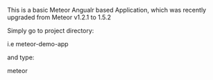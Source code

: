 This is a basic Meteor Angualr based Application, which was recently upgraded from Meteor v1.2.1 to 1.5.2

Simply go to project directory:

i.e meteor-demo-app

and type:

meteor